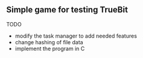 
## Simple game for testing TrueBit

TODO
 * modify the task manager to add needed features
 * change hashing of file data
 * implement the program in C


